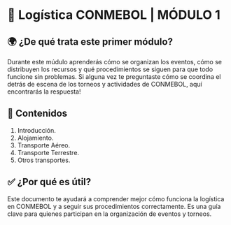 # 📘 Logística CONMEBOL | MÓDULO 1

## 🌍 ¿De qué trata este primer módulo?  

Durante este múdulo aprenderás cómo se organizan los eventos, cómo se distribuyen los recursos y qué procedimientos se siguen para que todo funcione sin problemas. Si alguna vez te preguntaste cómo se coordina el detrás de escena de los torneos y actividades de CONMEBOL, aquí encontrarás la respuesta!

## 📑 Contenidos  

1. Introducción.
2. Alojamiento.
3. Transporte Aéreo.  
4. Transporte Terrestre.
5. Otros transportes.

## ✅ ¿Por qué es útil?  

Este documento te ayudará a comprender mejor cómo funciona la logística en CONMEBOL y a seguir sus procedimientos correctamente. Es una guía clave para quienes participan en la organización de eventos y torneos.  
